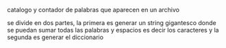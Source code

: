 catalogo y contador de palabras que aparecen en un archivo

se divide en dos partes, la primera es generar un string gigantesco donde se puedan sumar 
todas las palabras y espacios es decir los caracteres y 
la segunda es generar el diccionario

